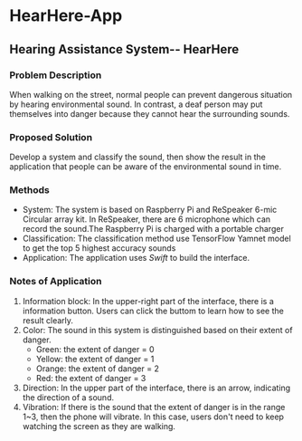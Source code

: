 # HearHere-App
## Hearing Assistance System-- HearHere
### Problem Description
<p> When walking on the street, normal people can prevent dangerous situation by hearing environmental sound. In contrast, a deaf person may put themselves into danger because they cannot hear the surrounding sounds.</p>

### Proposed Solution
<p> Develop a system and classify the sound, then show the result in the application that people can be aware of the environmental sound in time.</p>

### Methods
<ul>
  <li> System: The system is based on Raspberry Pi and ReSpeaker 6-mic Circular array kit. In ReSpeaker, there are 6 microphone which can record the sound.The Raspberry Pi is charged with a portable charger</li>
  <li> Classification: The classification method use TensorFlow Yamnet model to get the top 5 highest accuracy sounds</li>
  <li> Application: The application uses <i>Swift</i> to build the interface.</li>
</ul>

### Notes of Application
<ol> 
  <li> Information block: In the upper-right part of the interface, there is a information button. Users can click the buttom to learn how to see the result clearly. </li>
  <li> Color: The sound in this system is distinguished based on their extent of danger. 
    <ul> 
      <li> Green: the extent of danger = 0 </li>
      <li> Yellow: the extent of danger = 1 </li>
      <li> Orange: the extent of danger = 2 </li>
      <li> Red: the extent of danger = 3 </li>
    </ul>
  </li>
  <li> Direction: In the upper part of the interface, there is an arrow, indicating the direction of a sound. </li>
  <li> Vibration: If there is the sound that the extent of danger is in the range 1~3, then the phone will vibrate. In this case, users don't need to keep watching the screen as they are walking.</li>
  </ul>
